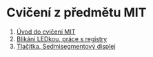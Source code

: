 # Cvičení z předmětu MIT

1. [Úvod do cvičení MIT]()
2. [Blikání LEDkou, práce s registry](01_Blikani_LED.md)
3. [Tlačítka, Sedmisegmentový displej]()
